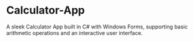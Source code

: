 # Calculator-App
A sleek Calculator App built in C# with Windows Forms, supporting basic arithmetic operations and an interactive user interface.
